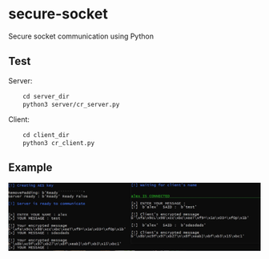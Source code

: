 # secure-socket
Secure socket communication using Python

## Test
Server: 
``` 
    cd server_dir
    python3 server/cr_server.py
```     
Client: 
```
    cd client_dir
    python3 cr_client.py
```
## Example

![test](https://github.com/pydemo/secure-socket/blob/main/cr_test.JPG?raw=true)

